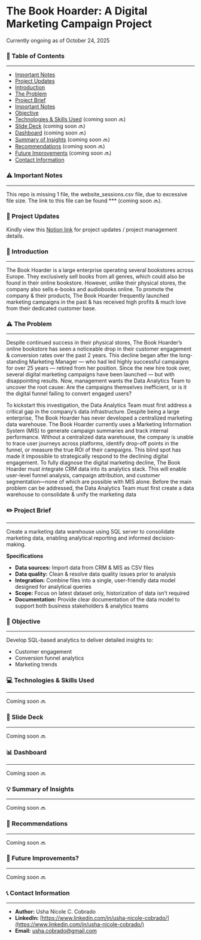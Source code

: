 # The Book Hoarder: A Digital Marketing Campaign Project

Currently ongoing as of October 24, 2025

### 📜 Table of Contents
---
- [Important Notes](#%EF%B8%8F-important-notes)
- [Project Updates](#-project-updates)
- [Introduction](#-introduction)
- [The Problem](#%EF%B8%8F-the-problem)
- [Project Brief](#%EF%B8%8F-project-brief)
- [Important Notes](#%EF%B8%8F-important-notes)
- [Objective](#-objective)
- [Technologies & Skills Used](#-technologies--skills-used) (coming soon 🔜)
- [Slide Deck](#-slide-deck) (coming soon 🔜)
- [Dashboard](#-dashboard) (coming soon 🔜)
- [Summary of Insights](#-summary-of-insights) (coming soon 🔜)
- [Recommendations](#-recommendations) (coming soon 🔜)
- [Future Improvements](#-future-improvements) (coming soon 🔜)
- [Contact Information](#-contact-information)

### ⚠️ Important Notes
---
This repo is missing 1 file, the website_sessions.csv file, due to excessive file size. The link to this file can be found *** (coming soon 🔜).

### 🔔 Project Updates
Kindly view this [Notion link](https://www.notion.so/The-Book-Hoarder-A-Digital-Marketing-Campaign-Project-281de9a20f448079865dc6885b55ff90?source=copy_link) for project updates / project management details.

### 📌 Introduction
---
The Book Hoarder is a large enterprise operating several bookstores across Europe. They exclusively sell books from all genres, which could also be found in their online bookstore. However, unlike their physical stores, the company also sells e-books and audiobooks online. To promote the company & their products, The Book Hoarder frequently launched marketing campaigns in the past & has received high profits & much love from their dedicated customer base.

### ⚠️ The Problem
---
Despite continued success in their physical stores, The Book Hoarder’s online bookstore has seen a noticeable drop in their customer engagement & conversion rates over the past 2 years. This decline began after the long-standing Marketing Manager — who had led highly successful campaigns for over 25 years — retired from her position. Since the new hire took over, several digital marketing campaigns have been launched — but with disappointing results. Now, management wants the Data Analytics Team to uncover the root cause: Are the campaigns themselves inefficient, or is it the digital funnel failing to convert engaged users?

To kickstart this investigation, the Data Analytics Team must first address a critical gap in the company’s data infrastructure. Despite being a large enterprise, The Book Hoarder has never developed a centralized marketing data warehouse. The Book Hoarder currently uses a Marketing Information System (MIS) to generate campaign summaries and track internal performance. Without a centralized data warehouse, the company is unable to trace user journeys across platforms, identify drop-off points in the funnel, or measure the true ROI of their campaigns. This blind spot has made it impossible to strategically respond to the declining digital engagement. To fully diagnose the digital marketing decline, The Book Hoarder must integrate CRM data into its analytics stack. This will enable user-level funnel analysis, campaign attribution, and customer segmentation—none of which are possible with MIS alone. Before the main problem can be addressed, the Data Analytics Team must first create a data warehouse to consolidate & unify the marketing data

### ✏️ Project Brief
---
Create a marketing data warehouse using SQL server to consolidate marketing data, enabling analytical reporting and informed decision-making.

**Specifications**
- **Data sources:** Import data from CRM & MIS as CSV files
- **Data quality:** Clean & resolve data quality issues prior to analysis
- **Integration:** Combine files into a single, user-friendly data model designed for analytical queries
- **Scope:** Focus on latest dataset only, historization of data isn’t required
- **Documentation:** Provide clear documentation of the data model to support both business stakeholders & analytics teams

### 🎯 Objective
---
Develop SQL-based analytics to deliver detailed insights to:
- Customer engagement
- Conversion funnel analytics
- Marketing trends

### 💻 Technologies & Skills Used
---
Coming soon 🔜

### 📣 Slide Deck
---
Coming soon 🔜

### 📊 Dashboard
---
Coming soon 🔜

### 💡 Summary of Insights
---
Coming soon 🔜

### 🎯 Recommendations
---
Coming soon 🔜

### 🧠 Future Improvements?
---
Coming soon 🔜

### 📞 Contact Information
---
- **Author:** Usha Nicole C. Cobrado
- **LinkedIn:** [https://www.linkedin.com/in/usha-nicole-cobrado/](https://www.linkedin.com/in/usha-nicole-cobrado/)
- **Email:** [usha.cobrado@gmail.com](mailto:usha.cobrado@gmail.com)
